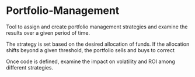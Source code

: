 # Portfolio-Management
Tool to assign and create portfolio management strategies and examine the results over a given period of time.

The strategy is set based on the desired allocation of funds. If the allocation shifts beyond a given threshold, the portfolio sells and buys to correct

Once code is defined, examine the impact on volatility and ROI among different strategies. 
